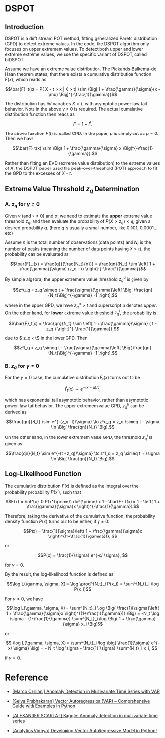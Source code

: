 # DSPOT

## Introduction 

DSPOT is a drift stream POT method, fitting generalized Pareto distribution (GPD) to detect extreme values. In the code, the DSPOT algorithm only focuses on upper extremem values. To detect both upper and lower extreme extreme values, we use the specific variant of DSPOT, called biDSPOT.

Assume we have an extreme value distribution. The Pickands-Balkema-de Haan theorem states, that there exists a cumulative distribution function $F(x)$, which reads as

$$\bar{F}_t(x) = P( X - t > x | X > t) \sim \Big[ 1 + \frac{\gamma}{\sigma}(x - \mu) \Big]^{-\frac{1}{\gamma}}$$

The distribution has $iid$ vairables $X > t$, with asymptotic power-law tail behavior. Note in the above $\gamma \ne 0$ is required. The actual cumulative distribution function then reads as 

$$ F = 1 - \bar{F}.$$

The above function $F(t)$ is called GPD. In the paper, $\mu$ is simply set as $\mu = 0$. Then we have

$$\bar{F}_t(x) \sim \Big( 1 + \frac{\gamma}{\sigma} x \Big)^{-\frac{1}{\gamma}}.$$

Rather than fitting an EVD (extreme value distribution) to the extreme values of $X$, the DSPOT paper used the peak-over-threshold (POT) approach to fit the GPD to the excesses of $X-t$.


## Extreme Value Threshold $z_q$ Determination

### A. $z_q$ for $\gamma \ne 0$

Given $\gamma$ (and $\gamma \ne 0$) and $\sigma$, we need to estimate the **upper** extreme value threshold $z_q$, and then evaluate the probability of $P(X > z_q) < q$, given a desired probability $q$. (here $q$ is usually a small number, like 0.001, 0.0001... etc)

Assume $n$ is the total number of observations (data points) and $N_t$ is the number of peaks (meaning the number of data points having $X > t$), the probability can be evaluated as

$$\bar{F}_t(x) = \frac{q}{(\frac{N_t}{n})} = \frac{qn}{N_t} \sim \left[ 1 + \frac{\gamma}{\sigma} (z_q - t) \right]^{-\frac{1}{\gamma}}$$

By simple algebra, the upper extremem value threshold $z^u_q$ is given by

$$z^u_q = z_q \simeq t + \frac{\sigma}{\gamma}\left[ \Big( \frac{qn}{N_t}\Big)^{-\gamma} -1 \right],$$

where in the upper GPD, we have $z^u_q > t$ and superscript $u$ denotes *upper*. On the other hand, for **lower** extreme value threshold $z^l_q$, the probability is 

$$\bar{F}_t(x) = \frac{qn}{N_t} \sim \left[ 1 + \frac{\gamma}{\sigma} ( t - z_q ) \right]^{-\frac{1}{\gamma}},$$

due to $ z_q < t$ in the lower GPD. Then

$$z^l_q = z_q \simeq t - \frac{\sigma}{\gamma}\left[ \Big( \frac{qn}{N_t}\Big)^{-\gamma} -1 \right].$$




### B. $z_q$ for $\gamma = 0$

For the $\gamma = 0$ case, the cumulative distribution $\bar{F}_t(x)$ turns out to be

$$ \bar{F}_t(x) \sim e^{-(x-\mu)/ \sigma}, $$

which has exponential tail asymptotic behavior, rather than asymptotic power-law tail behavior. The upper extremem value GPD, $z^u_q$ can be derived as 

$$\frac{qn}{N_t} \sim e^{-(z_q -t)/\sigma} \to z^u_q = z_q \simeq t - \sigma \ln \Big( \frac{qn}{N_t} \Big).$$

On the other hand, in the lower extremem value GPD, the threshold $z^l_q$ is given as 

$$\frac{qn}{N_t} \sim e^{-(t - z_q)/\sigma} \to z^l_q = z_q \simeq t + \sigma \ln \Big( \frac{qn}{N_t} \Big).$$


## Log-Likelihood Function

The cumulative distribution $F(x)$ is defined as the integral over the probability probability $P(x^{\prime})$, such that

$$F(x) = \int^{x}_0 P(x^{\prime}) dx^{\prime} = 1 - \bar{F}_t(x) = 1 - \left( 1 + \frac{\gamma}{\sigma}x \right)^{-\frac{1}{\gamma}}.$$

Therefore, taking the derivative of the cumulative function, the probability density function $P(x)$ turns out to be either, if $\gamma \ne 0$:

$$P(x) = \frac{1}{\sigma}\left( 1 + \frac{\gamma}{\sigma}x \right)^{(1+\frac{1}{\gamma})}, $$

or 

$$P(x) = \frac{1}{\sigma} e^{-x/ \sigma}, $$

for $\gamma = 0$.

By the result, the log-likelihood function is defined as 

$$\log L(\gamma, \sigma, X) = \log \prod^{N_t}_i P(x_i)  = \sum^{N_t}_i \log P(x_i)$$

For $\gamma \ne 0$, we have 

$$\log L(\gamma, \sigma, X) = \sum^{N_t}_i \log \Big( \frac{1}{\sigma}\left( 1 + \frac{\gamma}{\sigma}x \right)^{(1+\frac{1}{\gamma})} \Big) = -N_t \log \sigma - (1+\frac{1}{\gamma}) \sum^{N_t}_i \log \Big( 1 + \frac{\gamma}{\sigma} x_i \Big)$$

or 

$$ \log L(\gamma, \sigma, X) = \sum^{N_t}_i \log \big( \frac{1}{\sigma} e^{-x/ \sigma} \big) =  - N_t \log \sigma - \frac{1}{\sigma} \sum^{N_t}_i x_i, $$

if $\gamma = 0$.


# Reference

* [Anomaly Detection in Multivariate Time Series with VAR]: https://towardsdatascience.com/anomaly-detection-in-multivariate-time-series-with-var-2130f276e5e9
[[Marco Cerliani] Anomaly Detection in Multivariate Time Series with VAR](https://towardsdatascience.com/anomaly-detection-in-multivariate-time-series-with-var-2130f276e5e9)

* [Vector Autoregression (VAR) – Comprehensive Guide with Examples in Python]: https://www.machinelearningplus.com/time-series/vector-autoregression-examples-python/
[[Selva Prabhakaran] Vector Autoregression (VAR) – Comprehensive Guide with Examples in Python](https://www.machinelearningplus.com/time-series/vector-autoregression-examples-python/)


* [Kaggle: Anomaly detection in multivariate time series]: https://www.kaggle.com/code/drscarlat/anomaly-detection-in-multivariate-time-series/notebook
[[ALEXANDER SCARLAT] Kaggle: Anomaly detection in multivariate time series](https://www.kaggle.com/code/drscarlat/anomaly-detection-in-multivariate-time-series/notebook)


* [Developing Vector AutoRegressive Model in Python!]: https://www.analyticsvidhya.com/blog/2021/08/vector-autoregressive-model-in-python/
[[Analytics Vidhya] Developing Vector AutoRegressive Model in Python!](https://www.analyticsvidhya.com/blog/2021/08/vector-autoregressive-model-in-python/)
